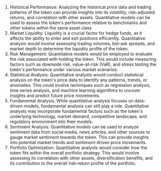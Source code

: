 1. Historical Performance: Analyzing the historical price data and trading patterns of the token can provide insights into its volatility, risk-adjusted returns, and correlation with other assets. Quantitative models can be used to assess the token's performance relative to benchmarks and other tokens within the same asset class
2. Market Liquidity: Liquidity is a crucial factor for hedge funds, as it affects the ability to enter and exit positions efficiently. Quantitative analysis would involve assessing trading volumes, bid-ask spreads, and market depth to determine the liquidity profile of the token.
3. Risk Management: Quantitative models would be employed to evaluate the risk associated with holding the token. This would include measuring factors such as downside risk, value-at-risk (VaR), and stress testing the token's performance under various market scenarios.
4. Statistical Analysis: Quantitative analysts would conduct statistical analysis on the token's price data to identify any patterns, trends, or anomalies. This could involve techniques such as regression analysis, time series analysis, and machine learning algorithms to uncover insights and predict future price movements.
5. Fundamental Analysis: While quantitative analysis focuses on data-driven models, fundamental analysis can still play a role. Quantitative analysts may incorporate fundamental factors such as the token's underlying technology, market demand, competitive landscape, and regulatory environment into their models.
6. Sentiment Analysis: Quantitative models can be used to analyze sentiment data from social media, news articles, and other sources to gauge market sentiment towards the token. This can provide insights into potential market trends and sentiment-driven price movements.
7. Portfolio Optimization: Quantitative analysts would consider how the token fits within the overall portfolio strategy. This would involve assessing its correlation with other assets, diversification benefits, and its contribution to the overall risk-return profile of the portfolio.